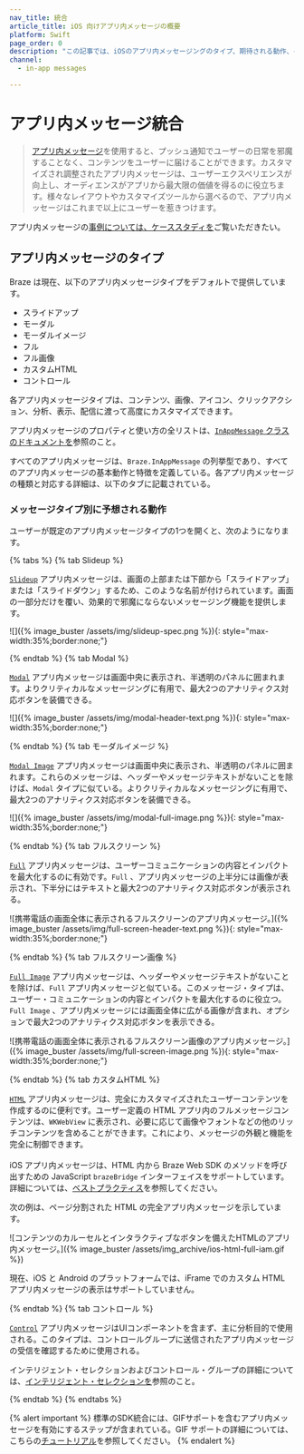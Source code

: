```yaml
---
nav_title: 統合
article_title: iOS 向けアプリ内メッセージの概要
platform: Swift
page_order: 0
description: "この記事では、iOSのアプリ内メッセージングのタイプ、期待される動作、そしてSwift SDKのいくつかの使用例について説明する。"
channel:
  - in-app messages

---
```


# アプリ内メッセージ統合

> [アプリ内メッセージ]({{site.baseurl}}/user_guide/message_building_by_channel/in-app_messages/)を使用すると、プッシュ通知でユーザーの日常を邪魔することなく、コンテンツをユーザーに届けることができます。カスタマイズされ調整されたアプリ内メッセージは、ユーザーエクスペリエンスが向上し、オーディエンスがアプリから最大限の価値を得るのに役立ちます。様々なレイアウトやカスタマイズツールから選べるので、アプリ内メッセージはこれまで以上にユーザーを惹きつけます。

アプリ内メッセージの[事例については、ケーススタディを][31]ご覧いただきたい。

## アプリ内メッセージのタイプ

Braze は現在、以下のアプリ内メッセージタイプをデフォルトで提供しています。 

- スライドアップ
- モーダル
- モーダルイメージ
- フル
- フル画像
- カスタムHTML
- コントロール

各アプリ内メッセージタイプは、コンテンツ、画像、アイコン、クリックアクション、分析、表示、配信に渡って高度にカスタマイズできます。

アプリ内メッセージのプロパティと使い方の全リストは、[`InAppMessage` クラスのドキュメントを](https://braze-inc.github.io/braze-swift-sdk/documentation/brazekit/braze/inappmessage)参照のこと。

すべてのアプリ内メッセージは、`Braze.InAppMessage` の列挙型であり、すべてのアプリ内メッセージの基本動作と特徴を定義している。各アプリ内メッセージの種類と対応する詳細は、以下のタブに記載されている。

### メッセージタイプ別に予想される動作

ユーザーが既定のアプリ内メッセージタイプの1つを開くと、次のようになります。

{% tabs %}
{% tab Slideup %}

[`Slideup`](https://braze-inc.github.io/braze-swift-sdk/documentation/brazekit/braze/inappmessage/slideup-swift.struct) アプリ内メッセージは、画面の上部または下部から「スライドアップ」または「スライドダウン」するため、このような名前が付けられています。画面の一部分だけを覆い、効果的で邪魔にならないメッセージング機能を提供します。

![]({% image_buster /assets/img/slideup-spec.png %}){: style="max-width:35%;border:none;"}


{% endtab %}
{% tab Modal %}

[`Modal`](https://braze-inc.github.io/braze-swift-sdk/documentation/brazekit/braze/inappmessage/modal-swift.struct) アプリ内メッセージは画面中央に表示され、半透明のパネルに囲まれます。よりクリティカルなメッセージングに有用で、最大2つのアナリティクス対応ボタンを装備できる。

![]({% image_buster /assets/img/modal-header-text.png %}){: style="max-width:35%;border:none;"}

{% endtab %}
{% tab モーダルイメージ %}

[`Modal Image`](https://braze-inc.github.io/braze-swift-sdk/documentation/brazekit/braze/inappmessage/modalimage-swift.struct) アプリ内メッセージは画面中央に表示され、半透明のパネルに囲まれます。これらのメッセージは、ヘッダーやメッセージテキストがないことを除けば、`Modal` タイプに似ている。よりクリティカルなメッセージングに有用で、最大2つのアナリティクス対応ボタンを装備できる。

![]({% image_buster /assets/img/modal-full-image.png %}){: style="max-width:35%;border:none;"}

{% endtab %}
{% tab フルスクリーン %}

[`Full`](https://braze-inc.github.io/braze-swift-sdk/documentation/brazekit/braze/inappmessage/full-swift.struct) アプリ内メッセージは、ユーザーコミュニケーションの内容とインパクトを最大化するのに有効です。`Full` 、アプリ内メッセージの上半分には画像が表示され、下半分にはテキストと最大2つのアナリティクス対応ボタンが表示される。

![携帯電話の画面全体に表示されるフルスクリーンのアプリ内メッセージ。]({% image_buster /assets/img/full-screen-header-text.png %}){: style="max-width:35%;border:none;"}

{% endtab %}
{% tab フルスクリーン画像 %}

[`Full Image`](https://braze-inc.github.io/braze-swift-sdk/documentation/brazekit/braze/inappmessage/fullimage-swift.struct) アプリ内メッセージは、ヘッダーやメッセージテキストがないことを除けば、`Full` アプリ内メッセージと似ている。このメッセージ・タイプは、ユーザー・コミュニケーションの内容とインパクトを最大化するのに役立つ。`Full Image` 、アプリ内メッセージには画面全体に広がる画像が含まれ、オプションで最大2つのアナリティクス対応ボタンを表示できる。

![携帯電話の画面全体に表示されるフルスクリーン画像のアプリ内メッセージ。]({% image_buster /assets/img/full-screen-image.png %}){: style="max-width:35%;border:none;"}

{% endtab %}
{% tab カスタムHTML %}

[`HTML`](https://braze-inc.github.io/braze-swift-sdk/documentation/brazekit/braze/inappmessage/html-swift.struct) アプリ内メッセージは、完全にカスタマイズされたユーザーコンテンツを作成するのに便利です。ユーザー定義の HTML アプリ内のフルメッセージコンテンツは、`WKWebView` に表示され、必要に応じて画像やフォントなどの他のリッチコンテンツを含めることができます。これにより、メッセージの外観と機能を完全に制御できます。<br><br>iOS アプリ内メッセージは、HTML 内から Braze Web SDK のメソッドを呼び出すための JavaScript `brazeBridge` インターフェイスをサポートしています。詳細については、[ベストプラクティス]({{site.baseurl}}/user_guide/message_building_by_channel/in-app_messages/best_practices/)を参照してください。

次の例は、ページ分割された HTML の完全アプリ内メッセージを示しています。

![コンテンツのカルーセルとインタラクティブなボタンを備えたHTMLのアプリ内メッセージ。]({% image_buster /assets/img_archive/ios-html-full-iam.gif %})

現在、iOS と Android のプラットフォームでは、iFrame でのカスタム HTML アプリ内メッセージの表示はサポートしていません。

{% endtab %}
{% tab コントロール %}

[`Control`](https://braze-inc.github.io/braze-swift-sdk/documentation/brazekit/braze/inappmessage/control-swift.struct) アプリ内メッセージはUIコンポーネントを含まず、主に分析目的で使用される。このタイプは、コントロールグループに送信されたアプリ内メッセージの受信を確認するために使用される。

インテリジェント・セレクションおよびコントロール・グループの詳細については、[インテリジェント・セレクションを]({{site.baseurl}}/user_guide/brazeai/intelligence/intelligent_selection/)参照のこと。

{% endtab %}
{% endtabs %}


{% alert important %}
標準のSDK統合には、GIFサポートを含むアプリ内メッセージを有効にするステップが含まれている。GIF サポートの詳細については、こちらの[チュートリアル](https://braze-inc.github.io/braze-swift-sdk/tutorials/braze/c3-gif-support)を参照してください。
{% endalert %}


[30]: {{site.baseurl}}/user_guide/message_building_by_channel/push/best_practices/
[31]: https://www.braze.com/customers

